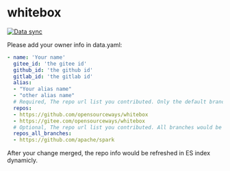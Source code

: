 # whitebox

[![Data sync](https://github.com/opensourceways/whitebox/actions/workflows/import.yml/badge.svg)](https://github.com/opensourceways/whitebox/actions/workflows/import.yml)

Please add your owner info in data.yaml:

```yaml
- name: 'Your name'
  gitee_id: 'the gitee id'
  github_id: 'the github id'
  gitlab_id: 'the gitlab id'
  alias:
  - "Your alias name"
  - "other alias name"
  # Required, The repo url list you contributed. Only the default branch would be counted.
  repos:
  - https://github.com/opensourceways/whitebox
  - https://gitee.com/opensourceways/whitebox
  # Optional, The repo url list you contributed. All branches would be counted.
  repos_all_branches:
  - https://github.com/apache/spark
```

After your change merged, the repo info would be refreshed in ES index dynamicly.
